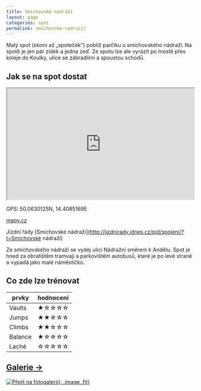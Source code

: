 ```yaml
---
title: Smíchovské nádraží
layout: page
categories: spot
permalink: smichovske-nadrazi/
---
```


Malý spot (skoro až „spoteček“) poblíž parčíku u smíchovského nádraží. Na spotě je jen pár zídek a jedna zeď. Ze spotu lze ale vyrazit po mostě přes koleje do Koulky, ulice se zábradlími a spoustou schodů.

## Jak se na spot dostat

<iframe width="100%" height="300" src="https://www.google.com/maps/embed/v1/place?zoom=14&q=50.0630125N, 14.4085169E&key=AIzaSyAZNXlZoYrkgR4P9ZNMlyukmqrnvc1hWXM"></iframe>

GPS: 50.0630125N, 14.4085169E

[mapy.cz](https://mapy.cz/s/uSlE)

Jízdní řády [Smíchovské nádraží](http://jizdnirady.idnes.cz/pid/spojeni/?t=Smíchovské nádraží)

Ze smíchovského nádraží se vydej ulicí Nádražní směrem k Andělu. Spot je hned za obratištěm tramvají a parkovištěm autobusů, které je po levé straně a vypadá jako malé náměstíčko.


## Co zde lze trénovat

|  prvky  | hodnocení |
|---------|-----------|
| Vaults  | ★☆☆☆☆     |
| Jumps   | ★★☆☆☆     |
| Climbs  | ★★☆☆☆     |
| Balance | ★☆☆☆☆     |
| Laché   | ☆☆☆☆☆     |

## [Galerie →](/galerie/smichovske-nadrazi)

[![Přejít na fotogalerii](https://lh3.googleusercontent.com/YG_OcQnJ4vtsVe74_5kA41fCPLQgRLZb9O17jd2mtnImYYzlPZVSfhqSyzPDrY2AoVnE6OgqsBhVsuH9DVogLtWnkWVYwvqR2H8sGrKc-ErL-vTj-NJcF1cXWYMmeGc5Xd6txgUnoJySeymb_4SfQbUGj8emDdQnlPeMHrQbiMtf4qrZ4fDUGQUqhMg9g3_cXOu8YH36TqRh-f2y2fs2JkUggsTEiJE-LStgW_dSuYvGpMC5N8wxXcg05hn0liGmC2S7Ro7eVlB_cXdZJMEwA92SeGVcTo7dPPmrUvKAF3UP2Daosgti9KKfP1g1hVpaiNUmpLR8T7C09bGQx7lvA5xm66W8NPRkqCsQ7IQvya95-Ix3zKzwFPqZ7gd4QK2Jxu7pnwoCoRxh_r_FC5s1pma_sk4whU9UzV4hWGAv0OR5s3ymOp_se4vGYFDHU_LL6pqNXlpTNc_i4iNoZAJkz1_ERVhputkopbluBY-a954dUgxfqTLIffpDAjmDgPOkp7gP3IRpNd7hz7kuYkTHK74gUqtDjmM6ueEfdRinhuBeuld9sg0sos52lYxizK961n8d=w1132-h679-no){: .image .fit}](/galerie/smichovske-nadrazi)


<link rel="image_src" href="https://lh3.googleusercontent.com/YG_OcQnJ4vtsVe74_5kA41fCPLQgRLZb9O17jd2mtnImYYzlPZVSfhqSyzPDrY2AoVnE6OgqsBhVsuH9DVogLtWnkWVYwvqR2H8sGrKc-ErL-vTj-NJcF1cXWYMmeGc5Xd6txgUnoJySeymb_4SfQbUGj8emDdQnlPeMHrQbiMtf4qrZ4fDUGQUqhMg9g3_cXOu8YH36TqRh-f2y2fs2JkUggsTEiJE-LStgW_dSuYvGpMC5N8wxXcg05hn0liGmC2S7Ro7eVlB_cXdZJMEwA92SeGVcTo7dPPmrUvKAF3UP2Daosgti9KKfP1g1hVpaiNUmpLR8T7C09bGQx7lvA5xm66W8NPRkqCsQ7IQvya95-Ix3zKzwFPqZ7gd4QK2Jxu7pnwoCoRxh_r_FC5s1pma_sk4whU9UzV4hWGAv0OR5s3ymOp_se4vGYFDHU_LL6pqNXlpTNc_i4iNoZAJkz1_ERVhputkopbluBY-a954dUgxfqTLIffpDAjmDgPOkp7gP3IRpNd7hz7kuYkTHK74gUqtDjmM6ueEfdRinhuBeuld9sg0sos52lYxizK961n8d=w1132-h679-no" />